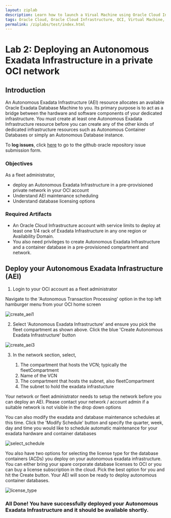 ```yaml
---
layout: ziplab
description: Learn how to launch a Virual Machine using Oracle Cloud Infrastructure Computer Service
tags: Oracle Cloud, Oracle Cloud Infrastructure, OCI, Virtual Machine, VM, Virtual Cloud Network, VCN
permalink: /ziplabs/test/index.html
---
```


# Lab 2: Deploying an Autonomous Exadata Infrastructure in a private OCI network #

## Introduction ##
An Autonomous Exadata Infrastructure (AEI) resource allocates an available Oracle Exadata Database Machine to you. Its primary purpose is to act as a bridge between the hardware and software components of your dedicated infrastructure. You must create at least one Autonomous Exadata Infrastructure resource before you can create any of the other kinds of dedicated infrastructure resources such as Autonomous Container Databases or simply an Autonomous Database instance.

To **log issues**, click [here](https://github.com/oracle/learning-library/issues/new) to go to the github oracle repository issue submission form.

### Objectives ###

As a fleet administrator, 
- deploy an Autonomous Exadata Infrastructure in a pre-provisioned private network in your OCI account
- Understand AEI maintenance scheduling
- Understand database licensing options

### Required Artifacts ###
- An Oracle Cloud Infrastructure account with service limits to deploy at least one 1/4 rack of Exadata Infrastructure in any one region or Availability Domain.
- You also need privileges to create Autonomous Exadata Infrastructure and a container database in a pre-provisioned compartment and network.




## Deploy your Autonomous Exadata Infrastructure (AEI) ##

1. Login to your OCI account as a fleet administrator

Navigate to the 'Autonomous Transaction Processing' option in the top left hamburger menu from your OCI home screen

![create_aei1](./images/200/create_aei1.png)



2. Select 'Autonomous Exadata Infrastructure' and ensure you pick the fleet compartment as shown above. Click the blue 'Create Autonomous Exadata Infrastructure' button



![create_aei3](./images/200/create_aei3.png)



3. In the network section, select, 

    1. The compartment that hosts the VCN; typically the fleetCompartment
    2. Name of the VCN
    3. The compartment that hosts the subnet, also fleetCompartment
    4. The subnet to hold the exadata infrastucture

Your network or fleet administrator needs to setup the network before you can deploy an AEI. Please contact your network / account admin if a suitable network is not visible in the drop down options

You can also modify the exadata and database maintenance schedules at this time. Click the 'Modify Schedule' button and specify the quarter, week, day and time you would like to schedule automatic maintenance for your exadata hardware and container databases

![select_schedule](./images/200/select_schedule.png)

You also have two options for selecting the license type for the database containers (ACDs) you deploy on your autonomous exadata infrastructure. You can either bring your spare corporate database licenses to OCI or you can buy a license subscription in the cloud. Pick the best option for you and hit the Create button. Your AEI will soon be ready to deploy autonomous container databases.

![license_type](./images/200/license_type.png)


### All Done! You have successfully deployed your Autonomous Exadata Infrastructure and it should be available shortly.
